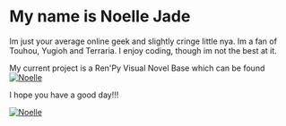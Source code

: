 # My name is Noelle Jade

Im just your average online geek and slightly cringe little nya.
Im a fan of Touhou, Yugioh and Terraria.
I enjoy coding, though im not the best at it.

My current project is a Ren'Py Visual Novel Base which can be found [![Noelle](Here)](https://github.com/dualfighter1/Renpy-VN-Template)

I hope you have a good day!!!

[![Noelle](https://dualfighter1.github.io/images/logo.png)](https://dualfighter1.github.io/)
